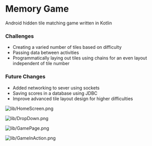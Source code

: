 # Memory Game

Android hidden tile matching game written in Kotlin

### Challenges

- Creating a varied number of tiles based on difficulty
- Passing data between activities
- Programmatically laying out tiles using chains for an even layout independent of tile number

### Future Changes

- Added networking to sever using sockets
- Saving scores in a database using JDBC
- Improve advanced tile layout design for higher difficulties

![lib/HomeScreen.png](Memory%20Game%202647ecfd102e470c919fc587fa525887/Screenshot_1594836958.png)

![lib/DropDown.png](Memory%20Game%202647ecfd102e470c919fc587fa525887/Screenshot_1594836969.png)

![lib/GamePage.png](Memory%20Game%202647ecfd102e470c919fc587fa525887/Screenshot_1594836974.png)

![lib/GameInAction.png](Memory%20Game%202647ecfd102e470c919fc587fa525887/Screenshot_1594836993.png)
